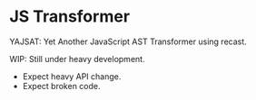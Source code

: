 JS Transformer
==============

YAJSAT: Yet Another JavaScript AST Transformer using recast.

WIP: Still under heavy development.

* Expect heavy API change.
* Expect broken code.
